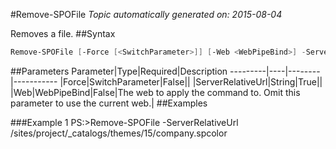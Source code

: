#Remove-SPOFile
*Topic automatically generated on: 2015-08-04*

Removes a file.
##Syntax
```powershell
Remove-SPOFile [-Force [<SwitchParameter>]] [-Web <WebPipeBind>] -ServerRelativeUrl <String>
```


##Parameters
Parameter|Type|Required|Description
---------|----|--------|-----------
|Force|SwitchParameter|False||
|ServerRelativeUrl|String|True||
|Web|WebPipeBind|False|The web to apply the command to. Omit this parameter to use the current web.|
##Examples

###Example 1
    PS:>Remove-SPOFile -ServerRelativeUrl /sites/project/_catalogs/themes/15/company.spcolor

<!-- Ref: A14A2234B2C046B5DEB48F99F0D4D831 -->